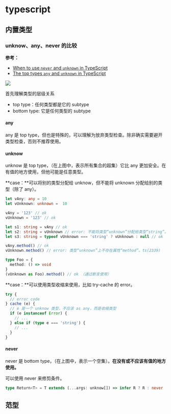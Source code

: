 # typescript

## 内置类型

### unknow、any、never 的比较

**参考：**

- [When to use `never` and `unknown` in TypeScript](https://blog.logrocket.com/when-to-use-never-and-unknown-in-typescript-5e4d6c5799ad/)
- [The top types `any` and `unknown` in TypeScript](https://2ality.com/2020/06/any-unknown-typescript.html)

![](http://file.wangsijie.top/blog/202203311149674.png)



首先理解类型的层级关系

- top type：任何类型都是它的 subtype
- bottom type: 它是任何类型的 subtype

#### any

any 是 top type，但也是特殊的，可以理解为放弃类型检查。除非确实需要避开类型检查，否则不推荐使用。

#### unknow

unknow 是 top type，（在上图中，表示所有集合的超集）它比 any 更加安全。在有值的地方使用，但他可能是任意类型。

**case：**可以将别的类型分配给 unknow，但不能将 unknown 分配给别的类型（除了 any）。

```ts
let vAny: any = 10
let vUnknown: unknown =  10

vAny = '123' // ok
vUnknown = '123' // ok

let s1: string = vAny // ok
let s2: string = vUnknown // error: 不能将类型“unknown”分配给类型“string”。ts(2322)
let s3: string = typeof vUnknown === 'string' ? vUnknown : null // ok （通过类型收缩使用）

vAny.method() // ok
vUnknown.method() // error: 类型“unknown”上不存在属性“method”。ts(2339)

type Foo = {
  method: () => void
}
(vUnknown as Foo).method() // ok （通过断言使用）
```



**case：**可以使用类型收缩来使用，比如 try-cache 的 error。

```ts
try {
  // error code
} cache (e) {
  // e 是一个 unknow 类型，不应该 as any，而是收缩类型
  if (e instanceof Error) {
    // ...
  } else if (type e === 'string') {
    // ...
  }
}
```

#### never

never 是 bottom type，（在上图中，表示一个空集）。**在没有或不应该有值的地方使用。**

可以使用 never 来修剪条件。

```ts
type Return<T> = T extends (...args: unknow[]) => infer R ? R : never
```

## 范型


